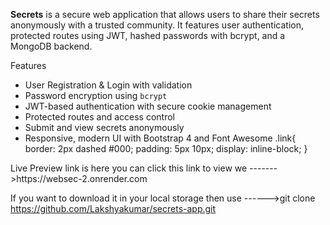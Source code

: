**Secrets** is a secure web application that allows users to share their secrets anonymously with a trusted community. It features user authentication, protected routes using JWT, hashed passwords with bcrypt, and a MongoDB backend.

Features
- User Registration & Login with validation
-  Password encryption using `bcrypt`
-  JWT-based authentication with secure cookie management
-  Protected routes and access control
-  Submit and view secrets anonymously
-  Responsive, modern UI with Bootstrap 4 and Font Awesome
.link{
border: 2px dashed #000;
  padding: 5px 10px;
  display: inline-block;
}
 <div class="link">
 Live Preview link is here you can click this link to view we 
  ------->https://websec-2.onrender.com                                
 </div>

If you want to download it in your local storage then use
  ------>git clone https://github.com/Lakshyakumar/secrets-app.git
  
